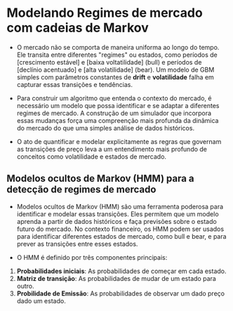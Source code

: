 # Modelando Regimes de mercado com cadeias de Markov

- O mercado não se comporta de maneira uniforma ao longo do tempo. Ele transita entre diferentes "regimes" ou estados, como períodos de [crescimento estável] e [baixa voltatilidade] (bull) e períodos de [declínio acentuado] e [alta volatilidade] (bear). Um modelo de GBM simples com parâmetros constantes de **drift** e **volatilidade** falha em capturar essas transições e tendências.

- Para construir um algoritmo que entenda o contexto do mercado, é necessário um modelo que possa identificar e se adaptar a diferentes regimes de mercado. A construção de um simulador  que incorpora essas mudanças força uma compreenção mais profunda da dinâmica do mercado do que uma simples análise de dados históricos.

- O ato de quantificar e modelar explicitamente as regras que governam as transições de preço leva a um entendimento mais profundo de conceitos como volatilidade e estados de mercado.

## Modelos ocultos de Markov (HMM) para a detecção de regimes de mercado

- Modelos ocultos de Markov (HMM) são uma ferramenta poderosa para identificar e modelar essas transições. Eles permitem que um modelo aprenda a partir de dados históricos e faça previsões sobre o estado futuro do mercado. No contexto financeiro, os HMM podem ser usados para identificar diferentes estados de mercado, como bull e bear, e para prever as transições entre esses estados.

- O HMM é definido por três componentes principais:
1. **Probabilidades iniciais**: As probabilidades de começar em cada estado.
2. **Matriz de transição**: As probabilidades de mudar de um estado para outro.
3. **Probilidade de Emissão**: As probabilidades de observar um dado preço dado um estado.
